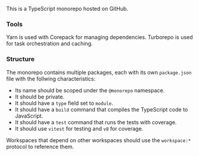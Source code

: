 This is a TypeScript monorepo hosted on GitHub.

### Tools

Yarn is used with Corepack for managing dependencies. Turborepo is used for task orchestration and caching.

### Structure

The monorepo contains multiple packages, each with its own `package.json` file with the follwing characteristics:

- Its name should be scoped under the `@monorepo` namespace.
- It should be private.
- It should have a `type` field set to `module`.
- It should have a `build` command that compiles the TypeScript code to JavaScript.
- It should have a `test` command that runs the tests with coverage.
- It should use `vitest` for testing and `v8` for coverage.

Workspaces that depend on other workspaces should use the `workspace:*` protocol to reference them.
